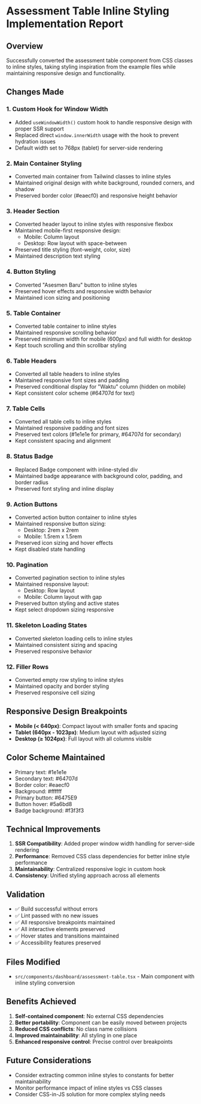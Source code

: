 # Assessment Table Inline Styling Implementation Report

## Overview
Successfully converted the assessment table component from CSS classes to inline styles, taking styling inspiration from the example files while maintaining responsive design and functionality.

## Changes Made

### 1. Custom Hook for Window Width
- Added `useWindowWidth()` custom hook to handle responsive design with proper SSR support
- Replaced direct `window.innerWidth` usage with the hook to prevent hydration issues
- Default width set to 768px (tablet) for server-side rendering

### 2. Main Container Styling
- Converted main container from Tailwind classes to inline styles
- Maintained original design with white background, rounded corners, and shadow
- Preserved border color (#eaecf0) and responsive height behavior

### 3. Header Section
- Converted header layout to inline styles with responsive flexbox
- Maintained mobile-first responsive design:
  - Mobile: Column layout
  - Desktop: Row layout with space-between
- Preserved title styling (font-weight, color, size)
- Maintained description text styling

### 4. Button Styling
- Converted "Asesmen Baru" button to inline styles
- Preserved hover effects and responsive width behavior
- Maintained icon sizing and positioning

### 5. Table Container
- Converted table container to inline styles
- Maintained responsive scrolling behavior
- Preserved minimum width for mobile (600px) and full width for desktop
- Kept touch scrolling and thin scrollbar styling

### 6. Table Headers
- Converted all table headers to inline styles
- Maintained responsive font sizes and padding
- Preserved conditional display for "Waktu" column (hidden on mobile)
- Kept consistent color scheme (#64707d for text)

### 7. Table Cells
- Converted all table cells to inline styles
- Maintained responsive padding and font sizes
- Preserved text colors (#1e1e1e for primary, #64707d for secondary)
- Kept consistent spacing and alignment

### 8. Status Badge
- Replaced Badge component with inline-styled div
- Maintained badge appearance with background color, padding, and border radius
- Preserved font styling and inline display

### 9. Action Buttons
- Converted action button container to inline styles
- Maintained responsive button sizing:
  - Desktop: 2rem x 2rem
  - Mobile: 1.5rem x 1.5rem
- Preserved icon sizing and hover effects
- Kept disabled state handling

### 10. Pagination
- Converted pagination section to inline styles
- Maintained responsive layout:
  - Desktop: Row layout
  - Mobile: Column layout with gap
- Preserved button styling and active states
- Kept select dropdown sizing responsive

### 11. Skeleton Loading States
- Converted skeleton loading cells to inline styles
- Maintained consistent sizing and spacing
- Preserved responsive behavior

### 12. Filler Rows
- Converted empty row styling to inline styles
- Maintained opacity and border styling
- Preserved responsive cell sizing

## Responsive Design Breakpoints
- **Mobile (< 640px)**: Compact layout with smaller fonts and spacing
- **Tablet (640px - 1023px)**: Medium layout with adjusted sizing
- **Desktop (≥ 1024px)**: Full layout with all columns visible

## Color Scheme Maintained
- Primary text: #1e1e1e
- Secondary text: #64707d
- Border color: #eaecf0
- Background: #ffffff
- Primary button: #6475E9
- Button hover: #5a6bd8
- Badge background: #f3f3f3

## Technical Improvements
1. **SSR Compatibility**: Added proper window width handling for server-side rendering
2. **Performance**: Removed CSS class dependencies for better inline style performance
3. **Maintainability**: Centralized responsive logic in custom hook
4. **Consistency**: Unified styling approach across all elements

## Validation
- ✅ Build successful without errors
- ✅ Lint passed with no new issues
- ✅ All responsive breakpoints maintained
- ✅ All interactive elements preserved
- ✅ Hover states and transitions maintained
- ✅ Accessibility features preserved

## Files Modified
- `src/components/dashboard/assessment-table.tsx` - Main component with inline styling conversion

## Benefits Achieved
1. **Self-contained component**: No external CSS dependencies
2. **Better portability**: Component can be easily moved between projects
3. **Reduced CSS conflicts**: No class name collisions
4. **Improved maintainability**: All styling in one place
5. **Enhanced responsive control**: Precise control over breakpoints

## Future Considerations
- Consider extracting common inline styles to constants for better maintainability
- Monitor performance impact of inline styles vs CSS classes
- Consider CSS-in-JS solution for more complex styling needs
